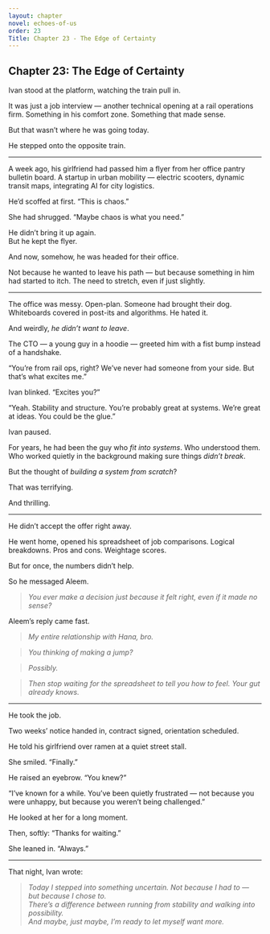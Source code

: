 ```yaml
---
layout: chapter
novel: echoes-of-us
order: 23
Title: Chapter 23 - The Edge of Certainty
---
```


## Chapter 23: The Edge of Certainty

Ivan stood at the platform, watching the train pull in.

It was just a job interview — another technical opening at a rail operations firm. Something in his comfort zone. Something that made sense.

But that wasn’t where he was going today.

He stepped onto the opposite train.

---

A week ago, his girlfriend had passed him a flyer from her office pantry bulletin board. A startup in urban mobility — electric scooters, dynamic transit maps, integrating AI for city logistics.

He’d scoffed at first. “This is chaos.”

She had shrugged. “Maybe chaos is what you need.”

He didn’t bring it up again.  
But he kept the flyer.

And now, somehow, he was headed for their office.

Not because he wanted to leave his path — but because something in him had started to itch. The need to stretch, even if just slightly.

---

The office was messy. Open-plan. Someone had brought their dog. Whiteboards covered in post-its and algorithms. He hated it.

And weirdly, *he didn’t want to leave*.

The CTO — a young guy in a hoodie — greeted him with a fist bump instead of a handshake.

“You’re from rail ops, right? We’ve never had someone from your side. But that’s what excites me.”

Ivan blinked. “Excites you?”

“Yeah. Stability and structure. You’re probably great at systems. We’re great at ideas. You could be the glue.”

Ivan paused.

For years, he had been the guy who *fit into systems*. Who understood them. Who worked quietly in the background making sure things *didn’t break*.

But the thought of *building a system from scratch*?

That was terrifying.

And thrilling.

---

He didn’t accept the offer right away.

He went home, opened his spreadsheet of job comparisons. Logical breakdowns. Pros and cons. Weightage scores.

But for once, the numbers didn’t help.

So he messaged Aleem.

> *You ever make a decision just because it felt right, even if it made no sense?*

Aleem’s reply came fast.

> *My entire relationship with Hana, bro.*

> *You thinking of making a jump?*

> *Possibly.*

> *Then stop waiting for the spreadsheet to tell you how to feel. Your gut already knows.*

---

He took the job.

Two weeks’ notice handed in, contract signed, orientation scheduled.

He told his girlfriend over ramen at a quiet street stall.

She smiled. “Finally.”

He raised an eyebrow. “You knew?”

“I’ve known for a while. You’ve been quietly frustrated — not because you were unhappy, but because you weren’t being challenged.”

He looked at her for a long moment.

Then, softly: “Thanks for waiting.”

She leaned in. “Always.”

---

That night, Ivan wrote:

> *Today I stepped into something uncertain. Not because I had to — but because I chose to.*  
> *There’s a difference between running from stability and walking into possibility.*  
> *And maybe, just maybe, I’m ready to let myself want more.*